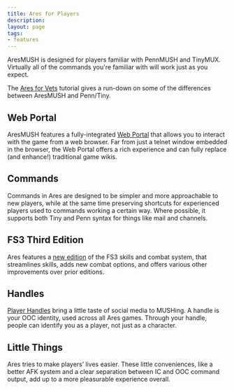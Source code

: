 ```yaml
---
title: Ares for Players
description:
layout: page
tags: 
- features
---
```


AresMUSH is designed for players familiar with PennMUSH and TinyMUX.  Virtually all of the commands you're familiar with will work just as you expect.  

The [Ares for Vets](/tutorials/play/ares-for-vets) tutorial gives a run-down on some of the differences between AresMUSH and Penn/Tiny.

## Web Portal

AresMUSH features a fully-integrated [Web Portal](/web_portal) that allows you to interact with the game from a web browser.  Far from just a telnet window embedded in the browser, the Web Portal offers a rich experience and can fully replace (and enhance!) traditional game wikis.

## Commands

Commands in Ares are designed to be simpler and more approachable to new players, while at the same time preserving shortcuts for experienced players used to commands working a certain way.  Where possible, it supports both Tiny and Penn syntax for things like mail and channels.

## FS3 Third Edition

Ares features a [new edition](/fs3/fs3-3) of the FS3 skills and combat system, that streamlines skills, adds new combat options, and offers various other improvements over prior editions.

## Handles

[Player Handles](/handles) bring a little taste of social media to MUSHing. A handle is your OOC identity, used across all Ares games. Through your handle, people can identify you as a player, not just as a character.

## Little Things

Ares tries to make players’ lives easier.  These little conveniences, like a better AFK system and a clear separation between IC and OOC command output, add up to a more pleasurable experience overall.